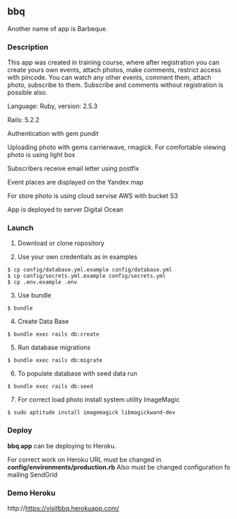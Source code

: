 ## bbq 
Another name of app is Barbeque.

### Description
This app was created in training course, where after registration you can create yours own events, attach photos, make comments, restrict access with pincode. You can watch any other events, comment them, attach photo, subscribe to them. Subscribe and comments without registration is possible also.

Language: Ruby, version: 2.5.3

Rails: 5.2.2

Authentication with gem pundit

Uploading photo with gems carrierwave, rmagick. For comfortable viewing photo is using light box

Subscribers receive email letter using postfix

Event places are displayed on the Yandex map

For store photo is using cloud servise AWS with bucket S3

App is deployed to server Digital Ocean

### Launch
1. Download or clone ropository

2. Use your own credentials as in examples
```
$ cp config/database.yml.example config/database.yml
$ cp config/secrets.yml.example config/secrets.yml
$ cp .env.example .env
```
3. Use bundle
```
$ bundle
```

4. Create Data Base
```
$ bundle exec rails db:create
```
5. Run database migrations
```
$ bundle exec rails db:migrate
```
6. To populate database with seed data run
```
$ bundle exec rails db:seed
```
7. For correct load photo install system utility ImageMagic
```
$ sudo aptitude install imagemagick libmagickwand-dev
```

### Deploy
**bbq app** can be deploying to Heroku. 

For correct work on Heroku URL must be changed in **config/environments/production.rb**
Also must be changed configuration fo mailing SendGrid

### Demo Heroku

http://https://visitbbq.herokuapp.com/

